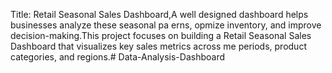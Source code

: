 Title: Retail Seasonal Sales Dashboard,A well
designed dashboard helps businesses analyze these seasonal pa erns, opmize inventory, and improve
 decision-making.This project focuses on building a Retail Seasonal Sales Dashboard that visualizes key
 sales metrics across me periods, product categories, and regions.# Data-Analysis-Dashboard
